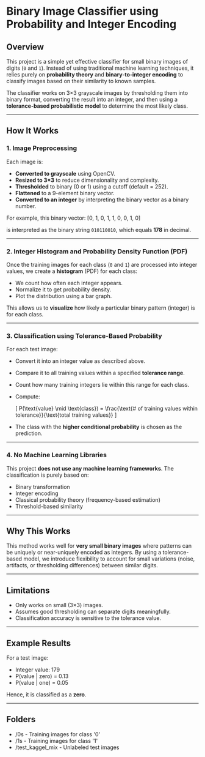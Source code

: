 # Binary Image Classifier using Probability and Integer Encoding

## Overview

This project is a simple yet effective classifier for small binary images of digits (`0` and `1`). Instead of using traditional machine learning techniques, it relies purely on **probability theory** and **binary-to-integer encoding** to classify images based on their similarity to known samples.

The classifier works on 3×3 grayscale images by thresholding them into binary format, converting the result into an integer, and then using a **tolerance-based probabilistic model** to determine the most likely class.

---

## How It Works

### 1. Image Preprocessing

Each image is:
- **Converted to grayscale** using OpenCV.
- **Resized to 3×3** to reduce dimensionality and complexity.
- **Thresholded** to binary (0 or 1) using a cutoff (default = 252).
- **Flattened** to a 9-element binary vector.
- **Converted to an integer** by interpreting the binary vector as a binary number.

For example, this binary vector:
[0, 1, 0, 1, 1, 0, 0, 1, 0]


is interpreted as the binary string `010110010`, which equals **178** in decimal.

---

### 2. Integer Histogram and Probability Density Function (PDF)

Once the training images for each class (`0` and `1`) are processed into integer values, we create a **histogram** (PDF) for each class:
- We count how often each integer appears.
- Normalize it to get probability density.
- Plot the distribution using a bar graph.

This allows us to **visualize** how likely a particular binary pattern (integer) is for each class.

---

### 3. Classification using Tolerance-Based Probability

For each test image:
- Convert it into an integer value as described above.
- Compare it to all training values within a specified **tolerance range**.
- Count how many training integers lie within this range for each class.
- Compute:
  
  \[
  P(\text{value} \mid \text{class}) = \frac{\text{# of training values within tolerance}}{\text{total training values}}
  \]

- The class with the **higher conditional probability** is chosen as the prediction.

---

### 4. No Machine Learning Libraries

This project **does not use any machine learning frameworks**. The classification is purely based on:
- Binary transformation
- Integer encoding
- Classical probability theory (frequency-based estimation)
- Threshold-based similarity

---

## Why This Works

This method works well for **very small binary images** where patterns can be uniquely or near-uniquely encoded as integers. By using a tolerance-based model, we introduce flexibility to account for small variations (noise, artifacts, or thresholding differences) between similar digits.

---

## Limitations

- Only works on small (3×3) images.
- Assumes good thresholding can separate digits meaningfully.
- Classification accuracy is sensitive to the tolerance value.

---

## Example Results

For a test image:
- Integer value: 179
- P(value | zero) = 0.13
- P(value | one) = 0.05

Hence, it is classified as a **zero**.

---

## Folders
- /0s - Training images for class '0'
- /1s - Training images for class '1'
- /test_kaggel_mix - Unlabeled test images

